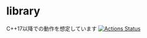 # library
C++17以降での動作を想定しています
[![Actions Status](https://github.com/c3pk1/library/workflows/verify/badge.svg)](https://github.com/c3pk1/library/actions) 
